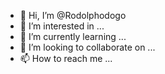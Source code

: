 - 👋 Hi, I’m @Rodolphodogo
- 👀 I’m interested in ...
- 🌱 I’m currently learning ...
- 💞️ I’m looking to collaborate on ...
- 📫 How to reach me ...

<!---
Rodolphodogo/Rodolphodogo is a ✨ special ✨ repository because its `README.md` (this file) appears on your GitHub profile.
You can click the Preview link to take a look at your changes.
--->
